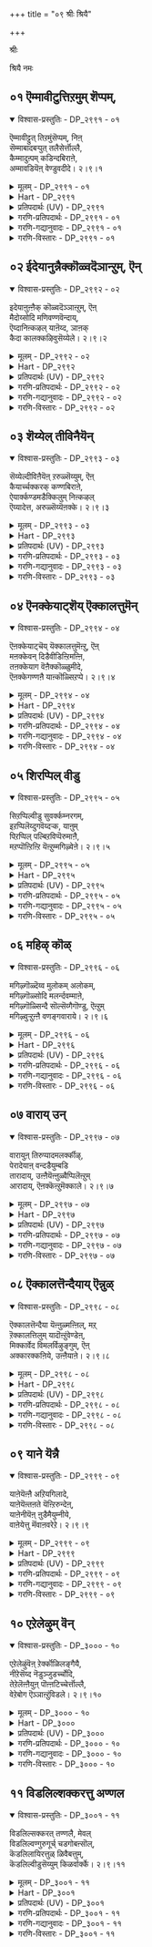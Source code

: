 +++
title = "०९ श्रीः श्रियै"

+++

श्रीः

श्रियै नमः

## ०१ ऎम्मावीटुत्तिऱमुम् शॆप्पम्,

<details open><summary>विश्वास-प्रस्तुतिः - DP_२९९१ - ०१</summary>

ऎम्मावीट्टुत् तिऱमुंसॆप्पम्, निऩ्  
सॆम्माबादबऱ्पुत् तलैसेर्त्तॊल्लै,  
कैम्मादुऩ्पम् कडिन्दबिराऩे,  
अम्मावडियॆऩ् वेण्डुवदीदे। २।९।१
</details>

<details><summary>मूलम् - DP_२९९१ - ०१</summary>

ऎम्मावीट्टुत् तिऱमुंसॆप्पम्, निऩ्  
सॆम्माबादबऱ्पुत् तलैसेर्त्तॊल्लै,  
कैम्मादुऩ्पम् कडिन्दबिराऩे,  
अम्मावडियॆऩ् वेण्डुवदीदे। २।९।१
</details>

<details><summary>Hart - DP_२९९१</summary>

O dear lord , you saved the suffering elephant Gajendra from the crocodile:  
I do not wish to ask about wonderful moksha,  
I only want you to put your divine lotus feet on my head:  
This is the only thing I, your devotee, want:
</details>

<details><summary>प्रतिपदार्थः (UV) - DP_२९९१</summary>

**ऎम् मा वीट्टु** = ऎत्तगैय पॆरिय मोक्षत्तिऩ्; **तिऱमुम्** = तऩ्मैयैप् पऱ्ऱियुम्; **सॆप्पम्** = पेसमाट्टोम्; **निऩ् सॆम्मा** = उऩ्ऩुडैय मेऩ्मैयाऩ; **पाद पऱ्पु** = तिरुवडित् तामरैगळै; **तलै** = ऎऩ् तलैमेल्; **ऒल्लै सेर्त्तु** = विरैविल् सेर्क्क वेण्डुम्; **कैम्मा तुऩ्बम्** = कजेन्दिरऩिऩ् तुऩ्बत्तै; **कडिन्द पिराऩे!** = पोक्किऩ पॆरुमाऩे!; **अम्मा! अडियेऩ्** = स्वामिये! अडियेऩ् वणङ्गि; **वेण्डुवदु ईदे** = वेण्डुवदु इदुवे
</details>

<details><summary>गरणि-प्रतिपदार्थः - DP_२९९१ - ०१</summary>

ऎम्मावीट्टु तिऱमुम् = आ महाबिडुगडॆय विषयवन्नू, शॆप्पम् = हेळॆवु, निन् = निन्न, शॆम् = कॆम्पाद, मा = परम श्रेष्ठवाद, पाद पऱ्बु = पादपद्मदल्लि, तलै = तलॆयन्नु, शेर् त्तु ऒल्लै = ईगले \(बेगले\) सेरिसि, कैम्मा = आनॆय, तुन्बम् = सङ्कटवन्नु, कडिन्द पिराने = तॊलगिसिद स्वामिये, अम्मा= नन्न स्वामिये, अडियेन् = पादसेवकनाद नानु, वेण्डुवदु ईदे = बेडुवुदु इदन्ने. 
</details>

<details><summary>गरणि-गद्यानुवादः - DP_२९९१ - ०१</summary>

आनॆय सङ्कटवन्नु निवारिसिद स्वामिये, आ महाबिडुगडॆय विषयवन्नू हेळॆवु. निन्न कॆम्पाद परमश्रेष्ठवाद पादपद्मदल्लि \(नम्म\) तलॆयन्नु ईगले \(बेगले\) सेरिसबेकु. नन्न स्वामिये, पादसेवकनाद नानु बेडुवुदु इदन्ने. 
</details>

<details><summary>गरणि-विस्तारः - DP_२९९१ - ०१</summary>

आनॆय सङ्कटवन्नु निवारिसिद स्वामिये, आ महाबिडुगडॆय विषयवन्नू हेळॆवु. निन्न कॆम्पाद परमश्रेष्ठवाद पादपद्मदल्लि \(नम्म\) तलॆयन्नु ईगले \(बेगले\) सेरिसबेकु. नन्न स्वामिये, पादसेवकनाद नानु बेडुवुदु इदन्ने. 

सवशक्तनू, करुणासागरनू आगिरुव भगवन्तनन्नु कण्डुकॊळ्ळुव बगॆयेनु ऎम्ब प्रश्नॆयन्नु मुन्दिट्टु, स्वामिय आसाधारणवू विलक्षणवू आद कार्यगळिन्दले, अवनन्नु सुलभवागि कण्डुकॊळ्ळबहुदु ऎन्दु तिळिसलायितु. हिन्दिन तिरुवाय् मॊऴियल्लि.

ईग, हागॆ कण्डुकॊण्डिरुव भगवन्तनु नम्म मुन्दॆ निन्ताग, अवनल्लि नावु अरिकॆ माडिकॊळ्ळबहुदादद्दु एनु? ई प्रश्नॆगॆ उत्तरवागि ई सुन्दरवाद पाशुर.

“आनॆय सङ्कटवन्नु तॊलगिसिद्दु” – गजेन्द्रमोक्षद विषय. कीळु प्राणियादरू, सङ्कटदल्लि सिक्किबिद्दु, भगवन्तन मरॆहॊक्काग, स्वामियु अदर बगॆगॆ ऎष्टु बेग मरुकगॊळ्ळुत्तानॆ- ऎष्टु बेग गरुडारूढनागि अदर बळिगॆ धाविसुत्तानॆ\! ऎष्टु बेग अदर शत्रुवाद मॊसळॆयन्नु तन्न चक्रायुधदिन्द तुण्डरिसिबिडुत्तानॆ\! इदल्लवे अवन परम कारुण्य आश्रितवात्सल्य\! 

आळ्वाररु हेळुत्तारॆ- स्वामी, आनॆय सङ्कटवन्नु हरिसिद परमकारुण्यनिधिये नीनु. नावू संसारवॆम्ब सङ्कटदल्लि सिक्किबिद्दु तॊळलुत्तिद्देवॆ. आदरॆ, आ महाबिडुगडॆयाद मोक्षवन्नु कुरितु निन्नल्लि अरिकॆ माडिकॊळ्ळुवुदिल्ल. अदर विषयवागि प्रस्तापवन्नू माडुवुदिल्ल. निन्न कॆम्पाद कोमल पाद पद्मगळ मेलॆ नम्म तलॆयन्नु ईगले ई \(बेगले\) इरिसबेकॆन्दु हातॊरॆयुत्तिद्देवॆ. पादसेवकनाद नानु निन्नल्लि इदॊन्दन्ने बेडुवुदु. इष्टन्नु मात्र नीनु ननगॆ अनुग्रह माडु. 

भगवन्तन अडिदावरॆयन्नु तलॆय मेलॆ इरिसिकॊळ्ळुवुदु, अडिदावरॆय मेलॆ तलॆयन्निरुसुवुदु, \(अथवा, अवु ऎडॆबिडदॆ तन्न तलॆय मेलिदॆ ऎन्दु भाविसिकॊळ्ळुवुदु\) भगवन्तनॊडनॆ निकटवाद सम्पर्कहॊन्दुव ऒन्दु रीति. इदु मोक्षानन्दक्किन्तलू हॆच्चिनदु ऎन्दु आळ्वाररु अभिप्रायपाडुत्तारॆ. 

भगवन्तन अडिदावरॆय आश्रयक्किन्तलू बेरॆल्ल बगॆय सुख आनन्दगळू, मोक्षवू सह कॆळमट्टद्दे\!
</details>

## ०२ ईदेयानुन्नैक्कॊळ्वदॆञान्ऱुम्, ऎन्

<details open><summary>विश्वास-प्रस्तुतिः - DP_२९९२ - ०२</summary>

इदेयाऩुऩ्ऩैक् कॊळ्वदॆञ्ञाऩ्ऱुम्, ऎऩ्  
मैदोय्सोदि मणिवण्णवॆन्दाय्,  
ऎय्दानिऩ्कऴल् याऩॆय्द, ञाऩक्  
कैदा कालक्कऴिवुसॆय्येले। २।९।२
</details>

<details><summary>मूलम् - DP_२९९२ - ०२</summary>

इदेयाऩुऩ्ऩैक् कॊळ्वदॆञ्ञाऩ्ऱुम्, ऎऩ्  
मैदोय्सोदि मणिवण्णवॆन्दाय्,  
ऎय्दानिऩ्कऴल् याऩॆय्द, ञाऩक्  
कैदा कालक्कऴिवुसॆय्येले। २।९।२
</details>

<details><summary>Hart - DP_२९९२</summary>

You, my father, colored like a dark diamond are a bright light:  
Give me the wisdom so I may reach your feet  
that no one can approach:  
Do not wait long:  
This is the only thing I always want from you:
</details>

<details><summary>प्रतिपदार्थः (UV) - DP_२९९२</summary>

**ऎऩ्** = ऎऩक्कु विरुप्पमाऩ; **मै तोय् सोदि** = करुमै पडिन्द ऒळियैयुडैय; **मणि वण्ण!** = माणिक्कम् पोऩ्ऱ वडिवैयुडैय; **ऎन्दाय्!** = ऎऩ् तन्दैये!; **याऩ् ऎञ्ञाऩ्ऱुम्** = अडियेऩ् ऎक्कालत्तिलुम्; **उऩ्ऩैक् कॊळ्वदु** = उऩ्ऩिडम् वेण्डुवदु; **ईदे** = इदुवे ऎदु ऎऩ्ऩिल्; **ऎय्दा** = तऩ् मुयऱ्सिगॊण्डु अडैय मुडियाद; **निऩ् कऴल्** = उऩ्ऩुडैय तिरुवडिगळै; **याऩ् ऎय्द** = अडियेऩ् अडैयुम्बडि; **ञाऩक् कै ता** = ञाऩक् कैयै तरवेण्डुम्; **कालक् कऴिवु** = कालदामदम्; **सॆय्येले** = सॆय्यादे
</details>

<details><summary>गरणि-प्रतिपदार्थः - DP_२९९२ - ०२</summary>

ईदे =इदन्ने, यान् = नानु, उन्नै = निन्नन्नु, कॊळ् वदु ऎञ्ञान्ऱुम् = ऎन्दॆन्दिगू केळुवुदु, ऎन् = नन्न, मैतोय् शोदि = काडिगॆयन्नु तॊयिसुवन्थ ज्योतिये \(काडिगॆयन्नु सुरिसुवन्थ ज्योतिये\), मणि वण्णम् ऎन्दाय् = इन्द्रनील मणिय बण्णदवनाद नन्न स्वामिये, ऎय् दा = पडॆदुकॊळ्ळलागदन्थ \(समीपिसलु साध्यवागदन्थ\), निन् कऴल् = निन्न तिरुवडिगळन्नु, यान् ऎय् द =नानु पडॆदुकॊळ्ळुवन्तॆ \(सेरुवन्तॆ\), ञानम् = ज्ञानवॆम्ब, कै = साधनवन्नु \(रॆक्कॆयन्नु\), त = करुणिसु, कालम् = कालवन्नु, कऴिवु = कळॆयुवन्तॆ, शॆय्येल् = माडबेड. 
</details>

<details><summary>गरणि-गद्यानुवादः - DP_२९९२ - ०२</summary>

नन्न काडिगॆयन्नु सुरिसुवन्थ ज्योतिये. इन्द्रनीलमणिय बण्णदवनाद नन्न स्वामिये, इदन्ने नानु निन्नन्नु ऎन्दॆन्दिगू बेडुवुदु. समीपिसलागदन्थ निन्न तिरुवडिगळन्नु नानु सेरुवन्तॆ \(पडॆदुकॊळ्ळुवन्तॆ\) ज्ञानवॆम्ब साधनवन्नु\(रॆक्कॆयन्नु\) करुणिसु. कालवन्नु कळॆयुवन्तॆ माडबेड. 
</details>

<details><summary>गरणि-विस्तारः - DP_२९९२ - ०२</summary>

“इदन्ने नानु निन्नल्लि बेडुवुदु” – ऎन्दु हिन्दिन पाशुरदल्लि हेळुत्ता आळ्वाररु भगवन्तन अडिदावरॆगळु तम्म तलॆय मेलॆ निरन्तरवू इरबेकॆन्दरु. मोक्षानन्दक्किन्तलू अदे मेलॆन्दरु. आदरॆ, भगवन्तन तिरुवडिगळन्नु सेरुवुदादरू हेगॆ? अवु सुलभवागि पडॆदुकॊळ्ळुवन्थवल्ल\! इदन्नु कुरितु योचिसुत्ता, अदन्नु साधिसिकॊळ्ळुव मत्तॊन्दु साधनवन्नु आळ्वाररु इल्लि बेडुत्तारॆ. 

आळ्वाररु हेळुत्तारॆ- स्वामी, बेगले \(ईगले\) निन्न दिव्यतिरुवडिगळन्नु सेरिबेकॆम्ब आतुर ननगिदॆ. सुलभवागि पडॆदुकॊळ्ळुवन्थाद्दल्ल अवु\! नन्नल्लिरुव साधनवाद भक्ति विरक्तिगळु सालवु. आद्दरिन्द, ननगॆ ज्ञानवॆम्ब मत्तॊन्दु साधनवन्नु करुणिसु. नानु व्यर्थवागि कालवन्नु कळॆयुवन्तॆ माडबेड. 

इल्लि ऒन्दु रूपकवन्नु नॆनपिगॆ तन्दुकॊळ्ळबहुदु- “भक्ति ऎम्ब हक्किगॆ ज्ञानवू वैराग्यवू ऎन्दु रॆक्कॆगळु”. अवुगळन्नु बळसिकॊण्डु अदु भगवन्तनन्नु सेरुवुदु”. 

भक्तिय पूर्णतॆगॆ ज्ञानवू वैराग्यवू साधकगळु.

“कै” ऎम्बुदक्कॆ “कै, तोळु, सॊण्डिलु, किरण, पक्क, पक्ष, कैमर, साधन, हिडि, रॆक्कॆ, सेनॆ, स्थळ, कैहण, माडतक्कद्दु, भूषण, शक्ति, अल्पतन, बळकॆ, सालु, शिस्तु, तङ्गि, कहि, दुःख, कोप, द्वेष, उणिसु, नडॆसु” – हीगॆल्ला अर्थविदॆ. हॊन्दिकॊळ्ळतक्कवन्नु कूडिसिकॊण्डु “ज्ञानम् कै” ऎम्बुदन्नु युक्तवागि अर्थमाडिकॊळ्ळबहुदागिदॆ.
</details>

## ०३ शॆय्येल् तीविनैयॆन्

<details open><summary>विश्वास-प्रस्तुतिः - DP_२९९३ - ०३</summary>

सॆय्येल्दीविऩैयॆऩ् ऱरुळ्सॆय्युम्, ऎऩ्  
कैयार्च्चक्करक् कण्णबिराऩे,  
ऐयार्क्कण्डमडैक्किलुम् निऩ्कऴल्  
ऎय्यादेत्त, अरुळ्सॆय्यॆऩक्के। २।९।३
</details>

<details><summary>मूलम् - DP_२९९३ - ०३</summary>

सॆय्येल्दीविऩैयॆऩ् ऱरुळ्सॆय्युम्, ऎऩ्  
कैयार्च्चक्करक् कण्णबिराऩे,  
ऐयार्क्कण्डमडैक्किलुम् निऩ्कऴल्  
ऎय्यादेत्त, अरुळ्सॆय्यॆऩक्के। २।९।३
</details>

<details><summary>Hart - DP_२९९३</summary>

O highest lord Kaṇṇan,  
you carry a discus in your hand  
and give me your grace so I will not do evil deeds:  
Even when I die and phlegm fills my throat  
give me your grace so that  
I will praise you without forgetting you:
</details>

<details><summary>प्रतिपदार्थः (UV) - DP_२९९३</summary>

**तीविऩै** = कॊडिय पावङ्गळै; **सॆय्येल् ऎऩ्ऱु** = सॆय्यादे ऎऩ्ऱु; **अरुळ् सॆय्युम्** = ऎऩक्कु अरुळ् सॆय्युम् पॊरुट्टु; **कै आर्च् चक्कर** = कैयिले सक्करत्तैयुडैय; **कण्ण पिराऩे!** = कण्ण पिराऩे!; **ऐ आर् कण्डम्** = कोऴै वन्दु कऴुत्तै; **अडैक्किलुम्** = अडैक्कुम् पॊऴुदुम्; **निऩ् कऴल् ऎय्यादु** = उऩ् तिरुवडिगळै मऱवामल्; **एत्त अरुळ्** = तुदिक्कुम्बडि; **सॆय् ऎऩक्के** = ऎऩक्कु अरुळ् पुरिय वेण्डुम्
</details>

<details><summary>गरणि-प्रतिपदार्थः - DP_२९९३ - ०३</summary>

शॆय्येल् = माडबेड, ती विनै = कॆट्ट कॆलसगळन्नु \(पापकार्यगळन्नु\), ऎन्ऱु = ऎन्दु, अरुळ् शॆय्युम् = कृपॆमाडुव, ऎन् = नन्न, कै आर् = कैतुम्ब \(सिद्धवागि\), शक्करम् =चक्रायुधवन्नु हिडिदिरुव, कण्णपिराने = आकर्षकनाद स्वामिये \(श्रीकृष्णस्वामिये\), आर् =श्लेष्मवु तुम्बिकॊण्डु, कण्डम् = गण्टलन्नु, अडैक्किलुम्= अडकिकट्टिदरू, निन् कऴल् = निन्न तिरुवडिगळन्नु ऎय्यादु = सॊरगदॆ, एत्त = स्तुतिसुवन्तॆ, अरुळ् शॆय् ऎनक्के = ननगॆ कृपॆमाडु.
</details>

<details><summary>गरणि-गद्यानुवादः - DP_२९९३ - ०३</summary>

कैतुम्ब \(सिद्धवागि\) चक्रायुधवन्नु हिडिदिरुव नन्न आकर्षकनाद स्वामिये \(श्रीकृष्णस्वामिये\), पापकार्यगळन्नु माडबेडवॆन्दु ननगॆ कृपॆमाडुवाग, श्लेष्मवु तुम्बिकॊण्डु गण्टलन्नु अडकिकट्टिदागलू सॊरगदॆ निन्न तिरुवडिगळन्नु स्तुतिसुवन्तॆ, कृपॆमाडु.
</details>

<details><summary>गरणि-विस्तारः - DP_२९९३ - ०३</summary>

“ज्ञानवन्नु करुणिसु” ऎम्बुदु हिन्दिन पाशुरद बेडिकॆ. “याव बगॆय ज्ञान बेकादद्दु” ऎम्बुदरॆ विवरणॆ इल्लि बरुत्तदॆ.

आळ्वाररु हेळुत्तारॆ- स्वामी, नन्नन्नु निन्न कडॆगॆ आकर्षिसिद्दी. कैयल्लि चक्रायुधवन्नु सिद्धवागि हिडिदु निन्तिद्दी. पापकार्यगळन्नु ऎन्दरॆ कॆट्ट कॆलसगळन्नु माडबेड ऎन्दु आणतियित्तु. अदन्नु नानु माडदिरुवन्तॆ माडि नन्नन्नु करुणिसिद्दी. ई मानव देहवु बिद्दु होगुवाग, नन्न गण्टलल्लि श्लेष्मतुम्बिकॊळ्ळबहुदु. गण्टलु कट्टि होगबहुदु. सॊरगु तुम्बिबिडबहुदु. अन्थ समयदल्लू सह निन्न तिरुवडिगळ स्मरणॆयन्नु ऎडॆबिडदॆ नानु माडुवन्तॆ ननगॆ ज्ञानवन्नु करुणिसु.
</details>

## ०४ ऎनक्केयाट्शॆय् ऎक्कालत्तुमॆन्

<details open><summary>विश्वास-प्रस्तुतिः - DP_२९९४ - ०४</summary>

ऎऩक्केयाट्चॆय् यॆक्कालत्तुमॆऩ्ऱु, ऎऩ्  
मऩक्केवन् दिडैवीडिऩ्ऱिमऩ्ऩि,  
तऩक्केयाग वॆऩैक्कॊळ्ळुमीदे,  
ऎऩक्केगण्णऩै याऩ्कॊळ्सिऱप्पे। २।९।४
</details>

<details><summary>मूलम् - DP_२९९४ - ०४</summary>

ऎऩक्केयाट्चॆय् यॆक्कालत्तुमॆऩ्ऱु, ऎऩ्  
मऩक्केवन् दिडैवीडिऩ्ऱिमऩ्ऩि,  
तऩक्केयाग वॆऩैक्कॊळ्ळुमीदे,  
ऎऩक्केगण्णऩै याऩ्कॊळ्सिऱप्पे। २।९।४
</details>

<details><summary>Hart - DP_२९९४</summary>

I want him to give me grace saying,  
“Be my devotee always:”  
I want him to enter my mind making me himself  
and staying there without ever leaving:  
If I receive the grace of Kaṇṇan and make him mine  
and that is the most wonderful thing I could ever have:
</details>

<details><summary>प्रतिपदार्थः (UV) - DP_२९९४</summary>

**ऎक्कालत्तुम्** = ऎक्कालत्तिलुम्; **ऎऩक्के आट्चॆय् ऎऩ्ऱु** = ऎऩक्के अडिमै सॆय् ऎऩ्ऱु; **ऎऩ् मऩक्के वन्दु** = ऎऩ् मऩत्तिऩ् कण् वन्दु; **इडै वीडु इऩ्ऱि** = इडैविडादु पिरिदलिऩ्ऱि; **मऩ्ऩि** = निलैबॆऱ्ऱु निऩ्ऱु; **तऩक्के आग** = तऩक्के उरियेऩाम् पडि; **ऎऩै** = ऎऩ्ऩै; **कॊळ्ळुम् ईदे** = अङ्गीगरित्तरुळुम् इदुवे; **ऎऩक्के** = ऎऩक्कु अनुरूपमाग; **कण्णऩै** = कण्णऩै; **याऩ् कॊळ्** = अडियेऩ् विरुम्बि केट्टुक्कॊळ्ळुम्; **सिऱप्पे** = सिऱन्द पिरयोजऩम्
</details>

<details><summary>गरणि-प्रतिपदार्थः - DP_२९९४ - ०४</summary>

ऎनक्के = ननगेये, आट् शॆय् = दास्यवन्नु नडॆसु, ऎक्कालत्तुम् = ऎल्ला कालगळल्लियू, ऎन्ऱ = ऎन्दु, ऎन्= नन्न, मनक्के = मनस्सिनल्लिये \(मनस्सिनॊळक्के\), वन्दु = बन्दु, इडै वीडु इन्ऱि = नडुवॆ स्वल्पवू अवकाशविल्लदन्तॆ, मन्नि = नॆलसि, तनक्के आह = तनगागिये आगिरुवन्तॆ \(तनगॆ तक्कवनॆम्बन्तॆ\), ऎनै= नन्नन्नु, कॊळ्ळुम्= स्वीकरिसुव \(अङ्गीकरिसुव\), ईदे = इदन्ने, ऎनक्के = ननगॆ तक्कवनाद, कण्णनै = आकर्षकनादवनल्लि \(श्रीकृष्णनल्लि\), यान्कॊळ् = नानु बयसुव, शिऱप्पे = उत्तमवाद प्रयोजनवन्ने. 
</details>

<details><summary>गरणि-गद्यानुवादः - DP_२९९४ - ०४</summary>

ननगेये दास्य नडॆसु, ऎल्ला कालगळल्लियू ऎन्दु नन्नमनस्सिनॊळक्के बन्दु, नडुवॆ स्वल्पवू कालावकाशविल्लदन्तॆ \(ऎडॆबिडदन्तॆ\) नॆलसि, तनगागिये आगिरुवन्तॆ नन्नन्नुस्वीकरिसुव \(अङ्गीकरिसुव\) इदन्ने, ननगे आगिरुव \(ननगॆ तक्कवनागिरुव\) आकर्षकनल्लि \(श्रीकृष्णनल्लि\) नानु बयसुव, उत्तमवाद प्रयोजनवे. 
</details>

<details><summary>गरणि-विस्तारः - DP_२९९४ - ०४</summary>

“इदन्ने नानु बयसुवुदु. इदन्ने नानु निन्नल्लि बेडुवुदु” ऎम्बुदु ई तिरुवाय् मॊऴिय पल्लवि ऎन्नबहुदेनो. मॊदल पाशुरदल्लि “निन्न दिव्यतिरुवडिगळन्नु नन्न तलॆय मेलॆ इरिसिकॊळ्ळुवुदन्ने करुणिसु” ऎन्दू, ऎरडनॆय पाशुरदल्लि “निन्न अडिदावरॆगळन्नु नानु सेरुवन्तॆ \(पडॆयुवन्तॆ\) ज्ञानवॆम्ब साधनवन्नु करुणिसु ऎम्बुदन्ने” ऎन्दू, मूरनॆय पाशुरदल्लि “श्लेष्मतुम्बि, गण्टलु कट्टि, नन्न अवसानकालदल्लि, कॊनॆयुसिरु नडॆयुववरॆगू, निन्न तिरुवडिगळ स्मरणॆयिरुवन्तॆ करुणिसु” ऎम्बुदन्ने – नानु बयसुवुदु ऎन्नलायितु. 

ईग, “निन्न तिरुवडिगळ दास्यक्कॆ नन्नन्नु अङ्गीकरिसि, नन्न अन्तरङ्गदल्ले बन्दु ऎडॆबिडदॆ नलसु” ऎम्बुदन्ने बेडुवुदागिदॆ. 

आळ्वाररु हेळुत्तारॆ- भगवन्तनिन्द नानु बयसुव अत्युत्तमवाद प्रयोजन इदे- भगवन्तनु नन्नन्नु तन्न कैङ्कर्यक्कॆ तक्कवनु ऎन्दु ऒप्पुवुदु. मत्तु, आ कैङ्कर्यवन्नु नन्निन्द स्वीकरिसुवुदक्कागि, स्वामिये बन्दु नन्न अन्तरङ्गदल्लि ऎडॆबिडदन्तॆ नॆलसुवुदु. स्वामियु मॆच्चुवुदक्कॆ तक्कद्दाद रीतियल्लि कैङ्कर्यवन्नु नन्निन्द स्वीकरिसुवुदु. इदन्ने नानु स्वामियल्लि बेडुवुदु. ननगागुव अतिश्रेष्ठवाद प्रयोजनवू इदे.

भक्तनिगू भगवन्तनिगू नडुवण सम्बन्ध ऎष्टु मट्टिनदागिरबेकु? स्वामिगॆ भक्तने तक्क किङ्कर. भक्तनिगॆ स्वामिये तक्क ऒडॆय. इन्थ केवलवाद स्वामि – भृत्य सम्बन्धवुण्टागुवुदे परमश्रेष्ठवाद भक्तिगॆ प्रयोजन.
</details>

## ०५ शिरप्पिल् वीडु

<details open><summary>विश्वास-प्रस्तुतिः - DP_२९९५ - ०५</summary>

सिऱप्पिल्वीडु सुवर्क्कम्नरगम्,  
इऱप्पिलॆय्दुगवॆय्दऱ्क, याऩुम्  
पिऱप्पिल् पल्बिऱविप्पॆरुमाऩै,  
मऱप्पॊऩ्ऱिऩ्ऱि यॆऩ्ऱुम्मगिऴ्वेऩे। २।९।५
</details>

<details><summary>मूलम् - DP_२९९५ - ०५</summary>

सिऱप्पिल्वीडु सुवर्क्कम्नरगम्,  
इऱप्पिलॆय्दुगवॆय्दऱ्क, याऩुम्  
पिऱप्पिल् पल्बिऱविप्पॆरुमाऩै,  
मऱप्पॊऩ्ऱिऩ्ऱि यॆऩ्ऱुम्मगिऴ्वेऩे। २।९।५
</details>

<details><summary>Hart - DP_२९९५</summary>

I do not mind  
whether I reach moksha, the heaven of the gods, or hell  
when my life leaves my body,  
but I will worship the dear unborn lord  
who takes many births in this world  
only to give his devotees his grace:  
I will not forget him ever and I will be happy:
</details>

<details><summary>प्रतिपदार्थः (UV) - DP_२९९५</summary>

**इऱप्पिल्** = मरणत्तिऱ्कुप् पिऩ्; **सिऱप्पिल् वीडु** = सिऱप्पुडैय मोक्षम्; **सुवर्क्कम् नरगम्** = सुवर्क्कम् नरगम्; **ऎय्दुग** = अडैवेऩ्; **ऎय्दऱ्क याऩुम्** = अडैयामलिरुप्पेऩ् नाऩ्; **पिऱप्पिल्** = पिऱप्पिल्लादवऩुम्; **पल् पिऱवि** = पल पिऱवि पिऱक्किऩ्ऱ; **पॆरुमाऩै** = पॆरुमाऩिऩ् नऱ्कुणङ्गळै; **मऱप्पु ऒऩ्ऱु इऩ्ऱि** = सिऱिदुम् मऱवामल्; **ऎऩ्ऱुम्** = ऎक्कालत्तिलुम् सिन्दित्तु; **मगिऴ्वेऩे** = अनुबविप्पेऩाग
</details>

<details><summary>गरणि-प्रतिपदार्थः - DP_२९९५ - ०५</summary>

शिऱप्पिल् = परमानन्ददिन्द कूडिद, वीडु = बिडुगडॆयन्नो, शुवर् क्कम् = स्वर्गवन्नो, नरहम् =नरकवन्नो, इऱप्पिल् = मरणानन्तर, ऎय्दुह = \(नानु\) पडॆयलि, ऎय् दऱ् ह = पडॆयदॆ होगलि, यानुम् = नानू सह, पिऱप्पिल् = ई जन्मदल्लि \(बदुकिरुवाग\) पल् पिऱवि = हलवारु जन्मगळ, पॆरुमानै = भगवन्तनन्नु, मऱप्पु ऒन्ऱुइन्ऱि =स्वल्पवू मरॆयदन्तॆ, ऎन्ऱुम् = ऎन्दॆन्दिगू \(यावागलू\), महि ऴ् वेने = \(चिन्तिसि\) आ नन्दिसुवॆनल्ल\! 
</details>

<details><summary>गरणि-गद्यानुवादः - DP_२९९५ - ०५</summary>

परमानन्ददिन्द कूडिद बिडुगडॆयन्नो, स्वर्गवन्नो, नरकवन्नो, मरणानन्तर नानु पडॆयलि पडॆयदॆ होगलि. नानु ई जन्मदल्लि \(बदुकिरुवाग\) हलवारु जन्मगळ स्वामियन्नु स्वल्पवू मरॆयदन्तॆ यावागलू चिन्तिसुत्ता आनन्दिसुत्तिरुवॆनल्ल\! 
</details>

<details><summary>गरणि-विस्तारः - DP_२९९५ - ०५</summary>

हिन्दिन पाशुरदल्लि हेळलाद ’प्रयोजन’ ऎम्बुदर परिणामवन्नु इल्लि ऎत्ति हेळलागिदॆ. भगवन्तनिगॆ मॆच्चिन भृत्यनागि प्रयोजन पडॆयबहुदाद्देनु? अदु ऎरडु बगॆय परिणामवन्नुण्टुमाडुवुदु. ऒन्दु, इहजन्मदल्ले ऒदगि बरतक्कद्दु, मत्तॊन्दु मरणानन्तर ऒदगतक्कद्दु. ई विषयदल्लि आळ्वाररु हेळुत्तारॆ. 

नन्न मरणानन्तर ननगॆ ऒदगि बरुवुदेनिदॆयो काणॆ. अदु नरकवेयो, स्वर्गवेयो, अथवा नित्यानन्दमयवाद मोक्षवेयो\! अवुगळल्लि ननगॆ यावुदादरू बरलि. अदु ननगॆ ईग मुख्यवल्ल. ई जन्मदल्लिये, नानु बदुकिरुवष्टु कालवू, नानाअवतारगळन्नॆत्ति भगवन्तनु नडॆसिद आश्चर्याद्भुत कार्यगळन्नु कुरितु चिन्तिसुत्ता, अवुगळन्नु कीर्तिसुत्ता, अनुभविसुत्ता, ऎडॆबिडदन्तॆ आनन्दिसुत्तिरुवुदॊन्दन्ने ईग नानु बयसुवुदु. मरणद बळीक बरुवुदर विचार भगवन्तनिगॆ सेरिद्दल्लवे? 

“पिऱविल् पल् पिऱविप्पॆरुमानै” – भगवन्तनु ’अज’ ऎन्दरॆ हुट्टिदल्लवनु. अवनु “अमर” ऎन्दरॆ साविल्लदवनु. “पिऱवु इल्” – हुट्टु इल्लदवनु. इन्थवनिगॆ “पल् पिऱवि” – हलवारु हुट्टुगळु उण्टादवनन्तॆ\! चमत्कारद मातु\! इदु भगवन्तन नानाअवतारगळन्नु कुरितु हेळुव मातु. ऒन्दॊन्दु अवतारवू ’शिष्ट’न उद्धारक्कागिये. आद्दरिन्द, भगवन्तन अवतारगळल्लि नडॆसिद अद्भुत लीलॆयन्नु भक्तनादवनु “पिऱविल्” – ई जन्मदल्लिये, चिन्तिसुत्ता, स्तुतिसुत्ता, अनुभविसुत्ता बरुवुदरिन्द, दिव्यवाद भगवद्गुणानुभववुण्टागि, तन्मूलक आनन्दवु लभिसुवुदु. भक्ति हॆच्चुवुदु. भगवत्सान्निध्य दॊरॆयुवुदु. मरणा नन्तर सद्गतियू दॊरॆयुवुदु.
</details>

## ०६ महिऴ् कॊळ्

<details open><summary>विश्वास-प्रस्तुतिः - DP_२९९६ - ०६</summary>

मगिऴ्गॊळ्दॆय्व मुलोकम् अलोकम्,  
मगिऴ्गॊळ्सोदि मलर्न्दवम्माऩे,  
मगिऴ्गॊळ्सिन्दै सॊल्सॆय्गैगॊण्डु, ऎऩ्ऱुम्  
मगिऴ्वुऱ्ऱुऩ्ऩै वणङ्गवाराये। २।९।६
</details>

<details><summary>मूलम् - DP_२९९६ - ०६</summary>

मगिऴ्गॊळ्दॆय्व मुलोकम् अलोकम्,  
मगिऴ्गॊळ्सोदि मलर्न्दवम्माऩे,  
मगिऴ्गॊळ्सिन्दै सॊल्सॆय्गैगॊण्डु, ऎऩ्ऱुम्  
मगिऴ्वुऱ्ऱुऩ्ऩै वणङ्गवाराये। २।९।६
</details>

<details><summary>Hart - DP_२९९६</summary>

O lord who created the gods and give them happiness,  
you are the knowledge and ignorance of the world,  
the light that gives joy to all, a blooming flower:  
I want to worship you joyfully with my mind,  
my words and my deeds always:  
Come happily to me so I may worship you:
</details>

<details><summary>प्रतिपदार्थः (UV) - DP_२९९६</summary>

**मगिऴ् कॊळ्** = मगिऴ्च्चियैक् कॊण्ड; **तॆय्वम्** = तेव वर्क्कम्; **उलोकम्** = ञाऩ ऒळियुडैय माऩिड वर्क्कम्; **अलोकम्** = अऱिवऱ्ऱ विलङ्गु तावरम्; **मगिऴ् कॊळ्** = मगिऴ्च्चियैत् तरुगिऩ्ऱ; **सोदि** = सन्दिर सूरियर्गळ् आगियवैगळाग; **मलर्न्द** = वियाबित्तिरुक्कुम्; **अम्माऩे!** = पॆरुमाऩे!; **मगिऴ् कॊळ् सिन्दै** = मगिऴ्च्चियुडैय मऩम्; **सॊल् सॆय्गै** = मॊऴि सॆयल् आगिय; **कॊण्डु ऎऩ्ऱुम्** = इवऱ्ऱैक् कॊण्डु ऎऩ्ऱुम्; **मगिऴ्वुऱ्ऱु** = मगिऴ्च्चियुडऩ् कूडि नाऩ्; **उऩ्ऩै वणङ्ग** = उऩ्ऩै वणङ्गुम्बडि; **वाराये** = नी ऎऩ्ऩॆदिरे ऎऴुन्दरुळ वेण्डुम्
</details>

<details><summary>गरणि-प्रतिपदार्थः - DP_२९९६ - ०६</summary>

महिऴ् कॊळ् = आनन्दवन्नु पडॆदिरुव्, दॆय्वम् = देवतॆगळन्नू, \(देवलोकवन्नू\) उलोहम् = भूलोकवन्नू, अलोहम् = इतर लोकगळन्नू, महिऴ् कॊळ् = आनन्दवन्नु तरुव, शोदि = ज्योतिगळन्नू, मलर्न्द = उण्टुमाडिद, अम्मानै = स्वामियन्नु, महिऴ् कॊळ् = आशिसुव, शिन्दै = चिन्तनवन्नू, शॊल् = मातन्नू, शॆय् है \(माळ्कॆयन्नू\) \(कार्यवन्नू\), कॊण्डु = पडॆदवनागि, ऎन्ऱुम् = यावागलू, महिऴ् वुट्रु = बहळवागि आनन्दिसि, उन्नै = निन्नन्नु, वणङ्ग = नमस्करिसुवुदक्कागि, वाराये = कृपॆ माडि बा.
</details>

<details><summary>गरणि-गद्यानुवादः - DP_२९९६ - ०६</summary>

आनन्दवन्नु पडॆदिरुव देवलोकवन्नू, भूलोकवन्नू, इन्नितर लोकगळन्नू, आनन्दवन्नु तरुव दिव्यज्योतिगळन्नू उण्टुमाडिद स्वामियन्नु \(ये निन्नन्नु\) चिन्तनदल्लियू, मातिनल्लियू, माळ्कॆयल्लियू \(कार्यदल्लियू\) ऎडॆबिडदन्तॆ बहळवागि आनन्दिसि, निन्नन्नु नमस्करिसुवुदक्कागि कृपॆमाडि बा. 
</details>

<details><summary>गरणि-विस्तारः - DP_२९९६ - ०६</summary>

ई पाशुरद बेडिकॆ हिन्दिन बेदिकॆगळन्तिरदॆ भिन्नवागिदॆ. भगवन्तनन्नु काया वाचा मनसा आराधिसबेकॆन्दू अदक्कागि तमगॆ भगवत्सान्निध्य दॊरॆयबेकॆन्दू आळ्वारर बेडिकॆ इल्लिदॆ. 

आळ्वाररु हेळुत्तारॆ- स्वामी, नीनु देवलोकवन्नू अदरल्लि सदा आनन्ददल्लि ओलाडुत्तिरुवन्थ देवतॆगळन्नू सृष्टिसिद्दी. हागॆये भूलोकवन्नू अदरल्लि मनुष्यतिर्यक् जन्तुगळन्नू, नाना बगॆय स्थावर वस्तुगळन्नू सृष्टिसिद्दी मत्तु इन्नितर लोकगळन्नू अवुगळल्लि चराचर वस्तुगळन्नू सृष्टिसिद्दी. ई ऎल्ल लोकगळिगू आह्लादवन्नू उत्साहवन्नू तरुवन्थ सूर्यचन्द्ररॆम्ब दिव्यज्योतिगळन्नू सृष्टिसिद्दी. परमसमर्थनाद निन्नन्नु कुरितु ऎडॆबिडदॆ चिन्तिसुत्ता, निन्न गुणस्वभावगळन्नु हॊगळि हाडुत्ता, नीनु नडॆसिद आश्चर्याद्भुत कार्यगळन्नु अरितु आनन्दिसुत्ता, अत्यन्त नम्रतॆयिन्द निन्न तिरुवडिगळिगॆ ऎरगबेकॆनिसुत्तदॆ. इदक्कागि, स्वामी, नन्न बळिगॆ कृपॆमाडिबा.
</details>

## ०७ वाराय् उन्

<details open><summary>विश्वास-प्रस्तुतिः - DP_२९९७ - ०७</summary>

वारायुऩ् तिरुप्पादमलर्क्कीऴ्,  
पेरादेयाऩ् वन्दडैयुम्बडि  
तारादाय्, उऩ्ऩैयॆऩ्ऩुळ्वैप्पिलॆऩ्ऱुम्  
आरादाय्, ऎऩक्कॆऩ्ऱुमॆक्काले। २।९।७
</details>

<details><summary>मूलम् - DP_२९९७ - ०७</summary>

वारायुऩ् तिरुप्पादमलर्क्कीऴ्,  
पेरादेयाऩ् वन्दडैयुम्बडि  
तारादाय्, उऩ्ऩैयॆऩ्ऩुळ्वैप्पिलॆऩ्ऱुम्  
आरादाय्, ऎऩक्कॆऩ्ऱुमॆक्काले। २।९।७
</details>

<details><summary>Hart - DP_२९९७</summary>

Come, I want to stay beneath your divine lotus feet  
never moving from there:  
You have not given me your grace so I may reach your feet  
and you have not entered my heart:  
Come and stay in my heart always and in all situations:
</details>

<details><summary>प्रतिपदार्थः (UV) - DP_२९९७</summary>

**उऩ्ऩै ऎऩ्ऩुळ्** = उऩ्ऩै ऎऩ्ऩुळ्ळे; **ऎऩ्ऱुम्** = ऎन्नाळुम्; **वैप्पिल्** = वैत्तु अनुबवित्तालुम्; **आरादाय्** = तॆविट्टादवऩे!; **ऎऩक्कु ऎऩ्ऱुम्** = ऎऩक्कु ऎप्पोदुम्; **ऎक्काले** = ऎक्कालत्तिलुम्; **उऩ् तिरुप्पाद** = उऩ्ऩुडैय तिरुवडित्तामरै; **मलर्क् कीऴ्** = मलर्गळिऩ् कीऴिरुन्दु; **पेरादे** = विलगामल्; **याऩ् वन्दु अडैयुम्बडि** = नाऩ् वन्दु सेरुम्बडियाग; **तारादाय्!** = अरुळ् पुरियादवऩे! नाऩ् अप्पडि; **वाराय्!** = वन्दु सेरुम्बडि अरुळ् पुरिय वेण्डुम्
</details>

<details><summary>गरणि-प्रतिपदार्थः - DP_२९९७ - ०७</summary>

वाराय् = कृपॆ माडिबरुववनागु, उन् = निन्न, तिरु = पवित्रवाद, पादम् मलर् कीऴ् = पादकमलदडियल्लि, पेरादे = अगलिकॆयिल्लदन्तॆ, यान् =नानु, वन्दु = बन्दु, अडैयुम्बडि = सेरुवन्तॆ, तारादाय् = कृपॆमाडदवने, उन्नै = निन्नन्नु, ऎनुळ् = नन्न अन्तरङ्गदल्लि, ऎन्ऱुम् = ऎडॆबिडदन्तॆ वैप्पिल् = इरिसिकॊण्डिरुवुदरल्लि \(अनुभविसुवुदरल्लि\), आरादाय् = तृप्तियुण्टुमाडदवने, ऎनक्कु = ननगागिये, ऎन्ऱुम् = यावागलू, \(ऎन्दॆन्दिगू\), ऎक्काले = ऎल्ला समयगळल्लियू, \(कृपॆ माडि बरुववनागु\). 
</details>

<details><summary>गरणि-गद्यानुवादः - DP_२९९७ - ०७</summary>

निन्न पवित्रवाद पादकमलदडियल्लि अगलिकॆयिल्लदन्तॆ नानु बन्दु सेरुवन्तॆ कृपॆमाडदवने, निन्नन्नु नन्न अन्तरङ्गदल्लि ऎडॆबिडदन्तॆ इरिसिकॊण्डु अनुभविसुवुदरल्लि तृप्तियन्नुण्टुमाडदवने, ननगागिये ऎन्दॆन्दिगू ऎल्ला समयगळल्लियू कृपॆमाडि बरुववनागु. 
</details>

<details><summary>गरणि-विस्तारः - DP_२९९७ - ०७</summary>

हिन्दिन पाशुरद बेडिकॆ इल्लियू मुन्दुवरियुत्तदॆ. 

आळ्वाररु हेळुत्तारॆ- स्वामी, निन्नन्नु नन्न अन्तरङ्गदल्लि नॆलॆगॊळिसिकॊण्डु ऎष्टॆष्टु अनुभविसिदरू ननगॆ तृप्तियुण्टागदु. नानु बन्दु निन्नन्नु सेरबेकु. निन्निन्द अगलिकॆयॆम्बुदे इल्लदन्तॆ निन्न पवित्रपादकमलगळ कॆळगॆ नानु बन्दु सेरबेकु. इष्टन्नु ननगॆ ईगले नीनु करुणिसदादरॆ, ऎन्दॆन्दिगू ऎल्ला समयगळल्लू नानु निन्नन्नु कण्तुम्ब नोडुत्ता आनन्दिसुवन्तॆ कृपॆमाडि नन्न कण्णमुन्दॆ बरुववनागु\! 

ऎन्थ आशय\! बदुकिरुवष्टु कालवू नानु ऎडॆबिडदन्तॆ निन्नन्नु नोडुत्ता, आनन्दिसुत्तिरबेकु\! मरणानन्तरवू निन्न तिरुवडिगळ सेवॆ ऎडॆबिडदन्तॆ नडॆयुत्तिरबेकु\!
</details>

## ०८ ऎक्कालत्तॆन्दैयाय् ऎन्नुळ्

<details open><summary>विश्वास-प्रस्तुतिः - DP_२९९८ - ०८</summary>

ऎक्कालत्तॆन्दैया यॆऩ्ऩुळ्मऩ्ऩिल्, मऱ्  
ऱॆक्कालत्तिलुम् यादॊऩ्ऱुंवेण्डेऩ्,  
मिक्कार्वेद विमलर्विऴुङ्गुम्, ऎऩ्  
अक्कारक्कऩिये, उऩ्ऩैयाऩे। २।९।८
</details>

<details><summary>मूलम् - DP_२९९८ - ०८</summary>

ऎक्कालत्तॆन्दैया यॆऩ्ऩुळ्मऩ्ऩिल्, मऱ्  
ऱॆक्कालत्तिलुम् यादॊऩ्ऱुंवेण्डेऩ्,  
मिक्कार्वेद विमलर्विऴुङ्गुम्, ऎऩ्  
अक्कारक्कऩिये, उऩ्ऩैयाऩे। २।९।८
</details>

<details><summary>Hart - DP_२९९८</summary>

You, worshiped by faultless sages who are the learned in the Vedas  
are as sweet as a fruit made of jaggery  
If you will always be my father and stay in my heart,  
I will not ask you for anything else:
</details>

<details><summary>प्रतिपदार्थः (UV) - DP_२९९८</summary>

**मिक्कार्** = ऒप्पिल्लाद; **वेद विमलर्** = वैदिगर्गळाऩ निर्मलमाऩवर्गळ्; **विऴुङ्गुम्** = अनुबव मिगुदियाल् विऴुङ्गुम्बडि उळ्ळ; **ऎऩ् अक्कार** = अक्कार; **कऩिये!** = कऩिबोऩ्ऱ ऎम्बॆरुमाऩे!; **ऎक्कालत्तु** = ऎक्कालत्तिलुम्; **ऎन्दैयाय्** = ऎऩ् तन्दैयाय्; **ऎऩ्ऩुळ्** = ऎऩ् मऩत्तुळ्; **मऩ्ऩिल् मऱ्ऱु** = निलै पॆऱ्ऱु इरुप्पायेयाऩाल्; **ऎक्कालत्तिलुम्** = ऎक्कालत्तिलुम्; **उऩ्ऩै याऩे** = उऩ्ऩिडत्तिल् नाऩ्; **यादॊऩ्ऱुम्** = वेऱु ऒरु पॊरुळैयुम्; **वेण्डेऩ्** = विरुम्बमाट्टेऩ्
</details>

<details><summary>गरणि-प्रतिपदार्थः - DP_२९९८ - ०८</summary>

ऎक्कालत्तु = यावागलू, ऎन्दै आय् = नन्न तन्दॆयागि \(स्वामियागि\), ऎन् उळ् = नन्न अन्तरङ्गदल्लि, मन्निल् = नॆलसिरुवुदादरॆ, मट्रु = बेरॊन्दन्नु, ऎक्कालत्तिलुम् = ऎन्दॆन्दिगू, यादुऒन्ऱुम् = एनॊन्दन्नू, वेण्डेन् = बेडॆनु. मिक्कार् = श्रेष्ठरादवरु, वेदम् = वेदगळिन्द, विमलर् = परिशुद्धरादवरु, विऴुङ्गुम् = नुङ्गुवन्थ, ऎन् = नन्न, अक्कारम् कनिये = बॆल्लद मुद्दॆये \(अत्यन्त मधुरने\), उन्नै = निन्नन्नु, याने = नाने. 
</details>

<details><summary>गरणि-गद्यानुवादः - DP_२९९८ - ०८</summary>

श्रेष्ठरादवरू, वेदविद्वांसरू, परिशुद्धरादवरू, सवियुवन्थ बॆल्लद मुद्दॆये \(अत्यन्त मधुरने\), नीनु नन्न तन्दॆयागि \(स्वामियागि\) यावागलू नन्न अन्तरङ्गदल्लि नॆलसिरुवुदादरॆ, निन्नन्नु ऎन्दॆन्दिगू बेरॆ एनन्नू नानु बेडुवुदिल्ल. 
</details>

<details><summary>गरणि-विस्तारः - DP_२९९८ - ०८</summary>

मिक्कार् वेद विमलर् श्रेष्ठरु, विद्वांसरु, ज्ञानिगळु. वेदवेदाङ्गगळन्नु साङ्गवागि ओदि, अभ्यास माडिरुववरु. तम्म विद्यॆगॆ, ज्ञानक्कॆ तक्कन्तॆ नडॆदुकॊळ्ळुववरु. मानसिकवागि परिशुद्धरागि इरुववरु. भगवद्गुणानुभववॊन्दरल्लिये आशॆयुळ्ळवरु. सदा अदन्नु सवियुत्त आनन्दिसुत्ता काल कळॆयुववरु. 

’ऎन् अक्कारक्कनिये” – सुन्दरवाद रूपक. जनबॆल्लवन्नु आशॆयिन्द बायल्लि ऒन्दु कडॆयल्लि अडकिट्टुकॊण्डु, अदरिन्द स्रविसुव मधुरवन्नु सवियुत्ता आनन्दिसुवन्तॆ, भगवद्भक्तरु \(ज्ञानिगळु\) वेद मुन्तादवुगळ मूलक तावु अरितुकॊण्डन्थ भगवद्गुण स्वभावादिगळन्नु ऎडॆबिडदन्तॆ पठिसुत्ता, आनन्दिसुत्त इरुत्तारॆ. ननगू \(आळ्वाररिगू\) हागॆये भगवन्त बॆल्लद मुद्दॆयन्तॆ. 

आळ्वाररु हेळुत्तारॆ- स्वामी, नीनु नन्न तन्दॆयागि \(प्रीतिय रक्षकनागि\) बन्दु नन्न अन्तरङ्गदल्लि यावागलू नॆलसिरु. अदु हॊरतागि, नानु निन्नन्नु बेरेनन्नू बेडुवुदिल्ल. निन्न सान्निध्यवॊन्दे ननगॆ बेकादद्दु. 

ई पाशुरद बेदिकॆ ऎष्टु सरळवादद्दु\! –’ ’भगवन्ता सदा नन्न अन्तरङ्गदल्लि नॆलसिरु’ ऎम्बुदे अदु. ऎल्ल जीविगळ अन्तरङ्गदल्लू भगवन्तनुसदा नॆलसिद्दानॆ. आदरू, भगवत्कृपॆय हॊरतु, नावॆष्टे प्रयत्निसिदरू, नम्म अन्तरङ्गदल्ले इरुव भगवन्तनन्नु नावु गुरुतिसिकॊळ्ळुवुदु साध्यवागुवुदिल्ल. एनु सिद्धिसबेकादरू मॊदलु भगवत्कृपॆगागि प्रार्थिसबेकु ऎन्द हागॆ.
</details>

## ०९ याने यॆन्नै

<details open><summary>विश्वास-प्रस्तुतिः - DP_२९९९ - ०९</summary>

याऩेयॆऩ्ऩै अऱियगिलादे,  
याऩेयॆऩ्तऩते यॆऩ्ऱिरुन्देऩ्,  
याऩेनीयॆऩ् ऩुडैमैयुम्नीये,  
वाऩेयेत्तु मॆंवाऩवरेऱे। २।९।९
</details>

<details><summary>मूलम् - DP_२९९९ - ०९</summary>

याऩेयॆऩ्ऩै अऱियगिलादे,  
याऩेयॆऩ्तऩते यॆऩ्ऱिरुन्देऩ्,  
याऩेनीयॆऩ् ऩुडैमैयुम्नीये,  
वाऩेयेत्तु मॆंवाऩवरेऱे। २।९।९
</details>

<details><summary>Hart - DP_२९९९</summary>

I did not understand myself  
and thought only of myself and my possessions,  
but now I know that I am you and all that I own is yours:  
O lord, you are a bull among the gods  
and all the gods in the sky praise you:
</details>

<details><summary>प्रतिपदार्थः (UV) - DP_२९९९</summary>

**वाऩे** = विण्णुलगम् मुऴुवदुम्; **एत्तुम्** = तुदिक्कुमाऱुम्; **ऎम् वाऩवर्** = अङ्गुळ्ळ नित्यसूरिगळुम्; **एऱे!** = तुदिक्किऩ्ऱ तलैवऩे!; **याऩे ऎऩ्ऩै** = नाऩ् ऎऩ्ऩै; **अऱियगिलादे** = अऱिविऩ्मैयाले; **याऩे** = स्वदन्दिरऩे ऎऩ्ऱुम्; **ऎऩ् तऩदे** = ऎऩ् उडमैगळैयुम्; **ऎऩ्ऱु** = अहङ्कार ममकारङ्गळाल्; **इरुन्देऩ्** = ऎऩ्ऩुडैयदु ऎऩ्ऱुम् इरुन्देऩ्; **याऩे नी** = याऩुम् नीये; **ऎऩ् उडैमैयुम्** = ऎऩ् उडैमैगळुम्; **नीये** = नीये ऎऩ्बदै इप्पोदु उणर्न्देऩ्
</details>

<details><summary>गरणि-प्रतिपदार्थः - DP_२९९९ - ०९</summary>

यान् = नानु, ऎन्नै= नन्नन्नु, अऱियहिलादे = अरितुकॊळ्ळदन्तॆ, याने = नाने, ऎन् तनदे = नन्नदे, ऎन्ऱु= ऎन्नुत्ता \(ऎन्दुकॊण्डु\), इरुन्देन् = इद्दॆ, याने नी = नाने नीनु, ऎनुडैमैयुम् नीये =नन्न \(सर्व\) स्वत्तू नीने, वाने =मेलणलोकगळॆल्लवू, एत्तुम् = स्तुतिसुवन्थ, वानवर् = देवतॆगळ, नित्यसूरिगळ, एऱे = वृषभने \(समर्थ रक्षकने\).
</details>

<details><summary>गरणि-गद्यानुवादः - DP_२९९९ - ०९</summary>

मेलण लोकगळॆल्लवू स्तुतिसुवन्थ देवतॆगळ मत्तु नित्यसूरिगळ परमसमर्थनाद रक्षकने, नानु नन्नन्नु अरितुकॊळ्ळदन्तॆ ’नाने, नन्नदे’ ऎन्नुत्ता इद्दॆ. नाने नीनु. नन्न \(सर्व\) स्वत्तू नीने. 
</details>

<details><summary>गरणि-विस्तारः - DP_२९९९ - ०९</summary>

हिन्दिन पाशुरदल्लि ’नीनु नन्नल्लि बन्दु नॆलसु’ ऎन्दु बेडलागित्तु. इल्लि ’नानु, नन्नदु’ ऎम्बुदन्नु तॊलगिसिकॊळ्ळुव क्रमवन्नु हेळलागिदॆ.

’नानु, नानु, नानु’ ऎन्दु ऒन्दॊन्दु विषयदल्लू, ऒन्दॊन्दु क्षणदल्लू हेळिकॊळ्ळुत्त, ’नाने ऎल्ल रीतियल्लू समर्थ, नन्निन्दले ऎल्लवू आगुवुदु’ ऎन्दु भाविसुवुदु इदु. ’अहं’कार – ’नानु’ ऎन्नुव दुर्गुण. 

मत्तु, नन्नन्नु आश्रयिसिरुववर बगॆगू, नन्नल्लिरुव वस्तु वाहनादिगळ बगॆगू बहळवागि हेळिकॊळ्ळुत्ता ’नन्नदु, नन्नदु, नन्नदु’ ऎन्नुवुदु ’मम’कार – ऎम्ब दुर्गुण. 

ई ’नानु, नन्नदु’ ऎम्ब ऎरडु दुर्गुणगळु जन्मवन्नण्टि बरतक्कवु. इवु तॊडॆदु होगुववरॆगॆ भगवन्तनल्लि मनस्सु पूर्णवागि नॆलॆगॊळ्ळुवुदिल्ल. ऎल्लक्कू भगवत्कृपॆबेकल्लवे? 

आळ्वाररु हेळुत्तारॆ- देवतॆगळिगू नित्यसूरिगळिगू ऒडॆयनागि, समर्थरक्षकनागिरुव स्वामिये, इदुवरॆगॆ ’नानु, नन्नदु’ ऎम्ब अज्ञानभावनॆयल्लि मुळुगि तेलुत्तिद्दॆ. नीनु नन्न अन्तरङ्गदल्लि बन्दु नॆलसि, करुणिसिदॆ. अदर फलवागि ’नानु, नन्नदु’ ऎम्ब भावनॆ मायवायितु. अदक्कॆ बदलागि ऎल्लवू नीने, ऎल्लवू निन्नदे’ ऎम्ब सुज्ञानवुण्टायितु. 

’नानु, नन्नदु’ ऎम्बुदन्नु ’नीनु, निन्नदु’ ऎम्बुदक्कॆ बदलायिसिकॊळ्ळुवुदे क्रम- भगवत्कृपॆगॆ हाडि, ऎन्द हागॆ.
</details>

## १० एऱेलेऴुम् वॆन्

<details open><summary>विश्वास-प्रस्तुतिः - DP_३००० - १०</summary>

एऱेलेऴुंवॆऩ् ऱेर्क्कॊळिलङ्गैयै,  
नीऱेसॆय्द नॆडुञ्जुडर्च्चोदि,  
तेऱेलॆऩ्ऩैयुऩ् पॊऩ्ऩटिच्चेर्त्तॊल्लै,  
वेऱेबोग ऎञ्ञाऩ्ऱुंविडले। २।९।१०
</details>

<details><summary>मूलम् - DP_३००० - १०</summary>

एऱेलेऴुंवॆऩ् ऱेर्क्कॊळिलङ्गैयै,  
नीऱेसॆय्द नॆडुञ्जुडर्च्चोदि,  
तेऱेलॆऩ्ऩैयुऩ् पॊऩ्ऩटिच्चेर्त्तॊल्लै,  
वेऱेबोग ऎञ्ञाऩ्ऱुंविडले। २।९।१०
</details>

<details><summary>Hart - DP_३०००</summary>

You conquered the seven bulls  
and are the bright light  
that burned and destroyed famous Lanka:  
Do not rely on my efforts  
but make me join your golden feet soon  
and do not make me go anywhere else:
</details>

<details><summary>प्रतिपदार्थः (UV) - DP_३०००</summary>

**एऱेल् एऴुम्** = एऴु काळैगळैयुम्; **वॆऩ्ऱु** = अडक्किऩवऩुम्; **एर् कॊळ्** = अऴगुळ्ळ इलङ्गैयै; **नीऱे सॆय्द** = अऴित्तवऩायुम्; **नॆडुञ् जुडर्च् चोदि!** = ऒळियुडैय पॆरुमाऩे!; **ऎऩ्ऩै तेऱेल्** = ऎऩ्ऩै नम्बवेण्डाम्; **उऩ् पॊऩ्ऩडि** = उऩ्ऩुडैय तिरुवडिगळिले; **ऒल्लै** = विरैवाग; **सेर्त्तु** = ऎऩ्ऩैच् चेर्त्तुक् कॊण्डु; **वेऱे पोग** = उलग विषयङ्गळिल् पोगुम्बडि; **ऎञ्ञाऩ्ऱुम्** = ऎक्कालत्तिलुम्; **विडल्** = विडादे
</details>

<details><summary>गरणि-प्रतिपदार्थः - DP_३००० - १०</summary>

एल् एऱु एऴुम् = ऎदुरिसि, एळु गूळिगळन्नू, वॆन्ऱु= गॆद्दु, एर् कॊळ् = सॊबगिनिन्द तुम्बिद, इलङ्गैयै= लङ्कापट्टणवन्नु, नीऱे शॆय्द = बूदियन्नागिसिद, नॆडुम् = अत्युन्नतवाद, \(साटियिल्लद\) शुडर् = तेजस्सिन, शोदि = ज्योति स्वरूपिये, तेऱु एल् = जयिसुवुदन्नु याचिसुत्तेनॆ, ऎन्नै = नन्नन्नु, उन् पॊन् अडि शेर् त्तु ऒल्लै = निन्न सुन्दरवाद तिरुवडिगळल्लि सेरिसिकॊण्डु बेगलॆ, वेऱे पोह = बेरॆ होगुवुदक्कॆ, ऎञ्ञान्ऱुम् = ऎन्दॆन्दिगू, विडले = बिडबेड. 
</details>

<details><summary>गरणि-गद्यानुवादः - DP_३००० - १०</summary>

एळु गूळिगळन्नू ऎदुरिसि गॆद्दवने, सॊबगिनिन्द तुम्बिद लङ्कापट्टणवन्नु बूदियन्नागिसिदवने. साटियिल्लद तेजस्सिन ज्योतिस्वरूपिये, \(नानु\) जयवन्नु याचिसुत्तेनॆ. बेगलॆ निन्न सुन्दरवाद तिरुवडिगळल्लि \(नन्नन्नु\) सेरिसिकॊण्डु, बेरॆ होगुवुदक्कॆ ऎन्दॆन्दिगू बिडबेड. 
</details>

<details><summary>गरणि-विस्तारः - DP_३००० - १०</summary>

एळु मदिसिद गूळिगळन्नु ऒब्बने ऎदुरिसि, अवुगळन्नु सुलभवागि जयिसिद्दु भगवन्तनु श्रीकृष्णनागि अवतरिसिदाग. सत्यॆ ऎम्बवळन्नु मदुवॆयागुवुदक्कागि, फणवागि इट्टिद्द ’एळु गूळिगळन्नु ऒब्बने पळगिसि’ कट्टिहाकुवुदन्नु नडॆसि जयिसिद्दु. 

अत्यन्त सुन्दरवू सकलैश्वर्य सम्पन्नवू आद लङ्कापट्टणवन्नु सुट्टु बूदियन्नागिसिद्दु भगवन्तनु श्रीरामनागि अवतरिसिदाग, राक्षसर कुलवन्ने निर्मूलगॊळिसुवुदक्कागिये श्रीरामनागि अवतरिसि, राक्षसराजनू, असदृशपराक्रमियू आद रावणासुरन राजधानियाद लङ्कॆयन्नू नाशमाडि, अल्लि सेरिकॊण्डिद्द रावणादि ऎल्ल राक्षसरन्नु कॊन्दु हाकिद्दु.

भगवन्तन तेजस्सन्नु सरियागि वर्णिसलारदॆ कोटिकोटि सूर्यप्रकाशवन्नु मीरिसिद अपरिमितवाद तेजस्सिन ज्योतिस्वरूप ऎन्दु मात्र हेळुवुदु.

आळ्वाररु हेळुत्तारॆ- भगवन्त, निन्न सामर्थ्यक्कॆ ऎणॆयिल्ल. एळुगूळिगळन्नु ऒब्बने ऎदुरिसि जयिसिद श्रीकृष्णने नीनु. सुन्दरवू सकलैश्वर्य समृद्धवू, प्रवेशिसलु असदळवू आद लङ्कापट्टणवन्नु बूदि माडिद श्रीरामने नीनु. साटियिल्लद तेजस्सिनिन्द कूडिद ज्योतिस्वरूपि नीनु, निन्नल्लि नन्न बेडिकॆ इदे – नन्नन्नु ई सांसारिक बन्धनदिन्द बिडिसु. मत्तु बेगलॆ, निन्न सुन्दरवाद तिरुवडिगळल्लि नन्नन्नु सेरिसिको मत्तु अवन्नगलि बेरि होगुवुदक्कॆ ऎन्दॆन्दिगू अवकाशकॊडबेड. 

भगवन्तन तिरुवडिगळु दॊरॆतुवॆन्दरॆ मनस्सुनॆम्मदिगॊळ्ळुत्तदॆ. आदरू आळ्वाररिगॆ अञ्जिकॆ. ऒन्दु वेळॆ तम्म चपल चित्त तम्मन्नु बेरॆ कडॆगॆ सॆळॆदुबिट्टरॆ गतियेनु ऎम्बुदे अञ्जिकॆ. अदक्कागिये, अवर कडॆय बेडिकॆ. तिरुवडिगळन्नु ऎन्दॆन्दिगू अगलदन्तॆ माडु ऎन्दु,
</details>

## ११ विडलिल्शक्करत्तु अण्णल

<details open><summary>विश्वास-प्रस्तुतिः - DP_३००१ - ११</summary>

विडलिल्सक्करत् तण्णलै, मेवल्  
विडलिल्वण्गुरुगूर्च् चडगोबऩ्सॊल्,  
कॆडलिलायिरत्तुळ् ळिवैबत्तुम्,  
कॆडलिल्वीडुसॆय्युम् किळर्वार्क्के। २।९।११
</details>

<details><summary>मूलम् - DP_३००१ - ११</summary>

विडलिल्सक्करत् तण्णलै, मेवल्  
विडलिल्वण्गुरुगूर्च् चडगोबऩ्सॊल्,  
कॆडलिलायिरत्तुळ् ळिवैबत्तुम्,  
कॆडलिल्वीडुसॆय्युम् किळर्वार्क्के। २।९।११
</details>

<details><summary>Hart - DP_३००१</summary>

Saḍagopan of Thirukkuruhur  
composed a thousand faultless pāsurams  
on the highest one who carries a heroic discus:  
If devotees learn and recite these ten faultless pāsurams  
they will reach moksha where there is no suffering:
</details>

<details><summary>प्रतिपदार्थः (UV) - DP_३००१</summary>

**सक्करत्तु** = सक्करत्तै ऒरुबोदुम्; **विडल् इल्** = कैविडादु इरुक्कुम्; **अण्णलै** = पॆरुमाऩै; **मेवल्** = ऒरु पोदुम्; **विडल् इल्** = विडामल् पऱ्ऱि इरुक्कुम्; **वण् गुरुगूर्** = अऴगिय तिरुक्गुरुगूरिल्; **सडगोबऩ्** = अवतरित्त नम्माऴ्वार्; **सॊल्** = अरुळिच्चॆय्द; **कॆडल् इल्** = कॆडुदल् इल्लाद; **आयिरत्तुळ्** = आयिरम् पासुरङ्गळुळ्; **इवै पत्तुम्** = इप्पत्तुप् पासुरङ्गळैयुम्; **किळर्वार्क्के** = ओद वल्लवर्गळुक्कु; **कॆडल् इल्** = अऴिदल् ऒऩ्ऱुम् इल्लाद; **वीडु** = मोक्षाऩन्दत्तैप्; **सॆय्युम्** = पण्णिक् कॊडुक्कुम्
</details>

<details><summary>गरणि-प्रतिपदार्थः - DP_३००१ - ११</summary>

विडल् इल् = बिडुविल्लद, शक्करत्तु = चक्रायुधवन्नुळ्ळ, अण्णलै = स्वामियन्नु, मेवल् = कूडिकॊळ्ळुवुदु, विडल् इल् = बिडदन्तॆ इरुव, वण् कुरुगूर् शडहोपन् = सुन्दरवाद तिरुक्कूरु हूरिन शठगोपनु \(नम्माळ्वाररु\), शॊल् = हेळिद, कॆडल् इल्= नाशविल्लद, आयिरत्तुळ् = ऒन्दु साविर \(पाशुर\)गळल्लि, इवै = इवुगळाद \(ई\), पत्तुम् = हत्तन्नू, किळर् वार् क्के = ओदि अभ्यास माडुववरिगॆ, कॆडल् इल् = नाशविल्लद \(शाश्वतवाद\), वीडु = बिडुगडॆयन्नु, शॆय्युम् =उण्टुमाडुत्तदॆ. 
</details>

<details><summary>गरणि-गद्यानुवादः - DP_३००१ - ११</summary>

बिडुविल्लद चक्रायुधवन्नुळ्ळ स्वामियन्नु कूडिकॊळ्ळुवुदन्नु बिडदन्तॆ इरुव सुन्दरवाद तिरुक्कूरु हूरिन शठगोपनु हेळिद नाशविल्लद ऒन्दु साविर पाशुरगळल्लि, ई हत्तन्नू ओदि अभ्यासमाडुववरिगॆ शाश्वतवाद बिडुगडॆयन्नुण्टुमाडुत्तदॆ. 
</details>

<details><summary>गरणि-विस्तारः - DP_३००१ - ११</summary>

भगवन्तनल्लि सल्लिसबेकाद बेडिकॆ मत्तु अदरिन्द उण्टागुव अन्तिम गुरि – ई ऎरडु विषयगळु ई तिरुवाय् मॊऴिगॆ प्राशस्त्यवन्नु तन्दिरुवुदु. भगवन्तनल्लि बेडुवुदॆन्दरॆ अन्तिम पुरुषार्थवाद ’बिडुगडॆ’ ऎम्बुदन्ने. अदन्नु पडॆदुकॊळ्ळुवुदक्कॆ उपायवॆन्दरॆ – भगवन्तन दिव्यतिरुवडिगळन्नु अनन्यवागि आश्रयिसुवुदु मत्तु अदरिन्द ऎन्दॆन्दिगू अगलिकॆयिल्लदन्तॆ माडिकॊळ्ळुवुदु. अदु हेगॆ? भगवन्तनु नानाअवतारगळल्लि नडॆसिद अद्भुताश्चर्यकरवाद लीलॆगळन्नॆल्ला स्मरिसुत्ता, कीर्तिसुत्ता काल कळॆयुवुदु. अवनन्नु अन्तरङ्गदल्लि नॆलॆगॊळिसिकॊळ्ळुवुदु. अवन तिरुवडिगळ स्मरणॆयन्नु कडॆयुरिसिरिनवरॆगू नडॆसुत्तिरुवुदु. मत्तु, ’नानु, नन्नदु’ ऎम्बुदन्नु मरॆतु, ऎल्लवू’नीने निन्नदे’ ऎन्दु भगवदर्पण माडुवुदु. बदुकिरुवष्टु कालवू हीगॆ अभ्यास माडुत्ता होदरॆ, मरणानन्तर, भगवत्कृपॆयिन्द बिडुगडॆयू भगवन्तन तिरुवडिगळ कैङ्कर्यवू तप्पदॆ लभिसुवुदु.

हीगॆ, चक्रायुधधारियाद भगवन्तनॊडनॆ सेरिकॊळ्ळुव अत्यन्त सुलभवाद मार्गवन्नु तिळिसिरुववनु तिरुक्कूरुहूरिन शठगोपनु. आतनु रचिसि हाडिरुव ऒन्दु साविर पाशुरगळ् पैकि ई हत्तन्नु चॆन्न्गि अभ्यासमाडि, अनुष्ठानदल्लि तन्दुकॊळ्ळुववरिगॆ खण्डितवागियू बिडुगडॆयू, भगवत्कैङ्कर्यवू लभिसुवुदु. हीगिदॆ ई तिरुवाय् मॊऴिय फलश्रुति.
</details>
